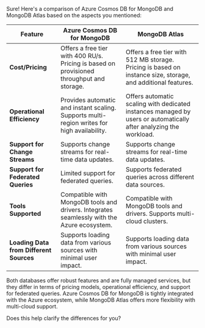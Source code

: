 Sure! Here's a comparison of Azure Cosmos DB for MongoDB and MongoDB Atlas based on the aspects you mentioned:

| **Feature** | **Azure Cosmos DB for MongoDB** | **MongoDB Atlas** |
|-------------|--------------------------------|-------------------|
| **Cost/Pricing** | Offers a free tier with 400 RU/s. Pricing is based on provisioned throughput and storage. | Offers a free tier with 512 MB storage. Pricing is based on instance size, storage, and additional features. |
| **Operational Efficiency** | Provides automatic and instant scaling. Supports multi-region writes for high availability. | Offers automatic scaling with dedicated instances managed by users or automatically after analyzing the workload. |
| **Support for Change Streams** | Supports change streams for real-time data updates. | Supports change streams for real-time data updates. |
| **Support for Federated Queries** | Limited support for federated queries. | Supports federated queries across different data sources. |
| **Tools Supported** | Compatible with MongoDB tools and drivers. Integrates seamlessly with the Azure ecosystem. | Compatible with MongoDB tools and drivers. Supports multi-cloud clusters. |
| **Loading Data from Different Sources** | Supports loading data from various sources with minimal user impact. | Supports loading data from various sources with minimal user impact. |

Both databases offer robust features and are fully managed services, but they differ in terms of pricing models, operational efficiency, and support for federated queries. Azure Cosmos DB for MongoDB is tightly integrated with the Azure ecosystem, while MongoDB Atlas offers more flexibility with multi-cloud support.

Does this help clarify the differences for you?
